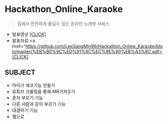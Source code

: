 # Hackathon_Online_Karaoke
> 집에서 안전하게 즐길수 있는 온라인 노래방 서비스 
* 발표영상 <a href="https://github.com/LeeSangMin96/Hackathon_Online_Karaoke/blob/master/%EB%B0%9C%ED%91%9C%EC%98%81%EC%83%81.mp4">[CLICK]</a>
* 발표자료 <a href="https://github.com/LeeSangMin96/Hackathon_Online_Karaoke/blob/master/%EB%B0%9C%ED%91%9C%EC%9E%90%EB%A3%8C.pdf>[CLICK]</a>


## SUBJECT
* 마이크 에코기능 만들기
* 유튜브 크롤링을 통해 MR가져오기
* 혼자 부르기 기능
* 다른 사람과 같이 부르기 기능
* 대결하기 기능
* 웹으로 
<br/>
<br/>
<br/>
